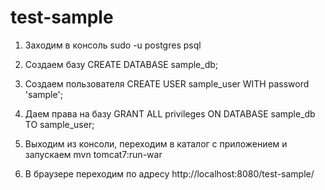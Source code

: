 # test-sample

1) Заходим в консоль
sudo -u postgres psql

2) Создаем базу
CREATE DATABASE sample_db;

3) Создаем пользователя
CREATE USER sample_user WITH password 'sample';

4) Даем права на базу
GRANT ALL privileges ON DATABASE sample_db TO sample_user;

5) Выходим из консоли, переходим в каталог с приложением и запускаем
mvn tomcat7:run-war

6) В браузере переходим по адресу
http://localhost:8080/test-sample/
